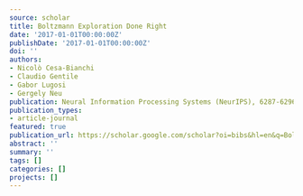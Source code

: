 ```yaml
---
source: scholar
title: Boltzmann Exploration Done Right
date: '2017-01-01T00:00:00Z'
publishDate: '2017-01-01T00:00:00Z'
doi: ''
authors:
- Nicolò Cesa-Bianchi
- Claudio Gentile
- Gabor Lugosi
- Gergely Neu
publication: Neural Information Processing Systems (NeurIPS), 6287-6296, 2017
publication_types:
- article-journal
featured: true
publication_url: https://scholar.google.com/scholar?oi=bibs&hl=en&q=Boltzmann+Exploration+Done+Right
abstract: ''
summary: ''
tags: []
categories: []
projects: []
---
```

